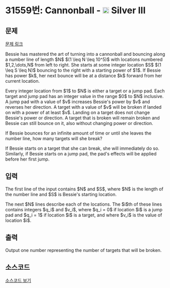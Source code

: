 # 31559번: Cannonball - <img src="https://static.solved.ac/tier_small/8.svg" style="height:20px" /> Silver III

<!-- performance -->

<!-- 문제 제출 후 깃허브에 푸시를 했을 때 제출한 코드의 성능이 입력될 공간입니다.-->

<!-- end -->

## 문제

[문제 링크](https://boj.kr/31559)


<p>Bessie has mastered the art of turning into a cannonball and bouncing along a number line of length $N$ $(1 \leq N \leq 10^5)$ with locations numbered $1,2,\dots,N$ from left to right. She starts at some integer location $S$ $(1 \leq S \leq N)$ bouncing to the right with a starting power of $1$. If Bessie has power $k$, her next bounce will be at a distance $k$ forward from her current location.</p>

<p>Every integer location from $1$ to $N$ is either a target or a jump pad. Each target and jump pad has an integer value in the range $0$ to $N$ inclusive. A jump pad with a value of $v$ increases Bessie's power by $v$ and reverses her direction. A target with a value of $v$ will be broken if landed on with a power of at least $v$. Landing on a target does not change Bessie's power or direction. A target that is broken will remain broken and Bessie can still bounce on it, also without changing power or direction.</p>

<p>If Bessie bounces for an infinite amount of time or until she leaves the number line, how many targets will she break?</p>

<p>If Bessie starts on a target that she can break, she will immediately do so. Similarly, if Bessie starts on a jump pad, the pad's effects will be applied before her first jump.</p>



## 입력


<p>The first line of the input contains $N$ and $S$, where $N$ is the length of the number line and $S$ is Bessie's starting location.</p>

<p>The next $N$ lines describe each of the locations. The $i$th of these lines contains integers $q_i$ and $v_i$, where $q_i = 0$ if location $i$ is a jump pad and $q_i = 1$ if location $i$ is a target, and where $v_i$ is the value of location $i$.</p>



## 출력


Output one number representing the number of targets that will be broken.



## 소스코드

[소스코드 보기](Cannonball.py)